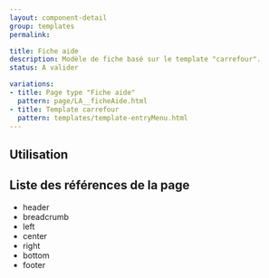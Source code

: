 ```yaml
---
layout: component-detail
group: templates
permalink:

title: Fiche aide
description: Modèle de fiche basé sur le template "carrefour".
status: A valider

variations:
- title: Page type "Fiche aide"
  pattern: page/LA__ficheAide.html
- title: Template carrefour
  pattern: templates/template-entryMenu.html
---
```

## Utilisation



## Liste des références de la page

* header
* breadcrumb
* left
* center
* right
* bottom
* footer
